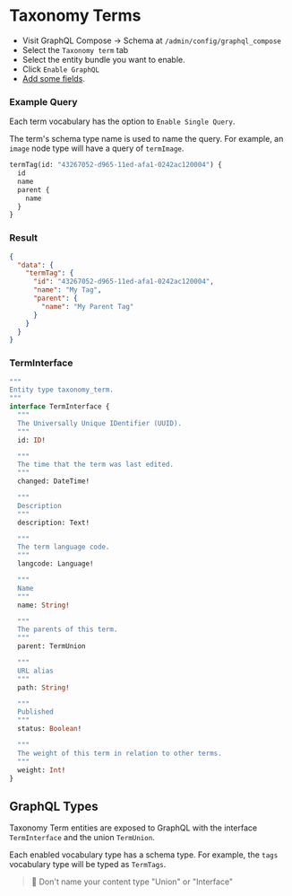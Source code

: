 # Taxonomy Terms

- Visit GraphQL Compose &rarr; Schema at `/admin/config/graphql_compose`
- Select the `Taxonomy term` tab
- Select the entity bundle you want to enable.
- Click `Enable GraphQL`
- [Add some fields](core/fields.md).

<!-- tabs:start -->

### **Example Query**

Each term vocabulary has the option to `Enable Single Query`.

The term's schema type name is used to name the query. For example, an `image` node type will have a query of `termImage`.

```graphql
termTag(id: "43267052-d965-11ed-afa1-0242ac120004") {
  id
  name
  parent {
    name
  }
}
```

### **Result**

```json
{
  "data": {
    "termTag": {
      "id": "43267052-d965-11ed-afa1-0242ac120004",
      "name": "My Tag",
      "parent": {
        "name": "My Parent Tag"
      }
    }
  }
}
```

### **TermInterface**

```graphql
"""
Entity type taxonomy_term.
"""
interface TermInterface {
  """
  The Universally Unique IDentifier (UUID).
  """
  id: ID!

  """
  The time that the term was last edited.
  """
  changed: DateTime!

  """
  Description
  """
  description: Text!

  """
  The term language code.
  """
  langcode: Language!

  """
  Name
  """
  name: String!

  """
  The parents of this term.
  """
  parent: TermUnion

  """
  URL alias
  """
  path: String!

  """
  Published
  """
  status: Boolean!

  """
  The weight of this term in relation to other terms.
  """
  weight: Int!
}
```

<!-- tabs:end -->

## GraphQL Types

Taxonomy Term entities are exposed to GraphQL with the interface `TermInterface` and the union `TermUnion`.

Each enabled vocabulary type has a schema type. For example, the `tags` vocabulary type will be typed as `TermTags`.

> :thinking: Don't name your content type "Union" or "Interface"

